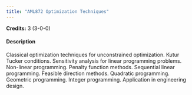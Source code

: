 ```yaml
---
title: "AML872 Optimization Techniques"
---
```

**Credits:** 3 (3-0-0)

#### Description
Classical optimization techniques for unconstrained optimization. Kutur Tucker conditions. Sensitivity analysis for linear programming problems. Non-linear programming. Penalty function methods. Sequential linear programming. Feasible direction methods. Quadratic programming. Geometric programming. Integer programming. Application in engineering design.